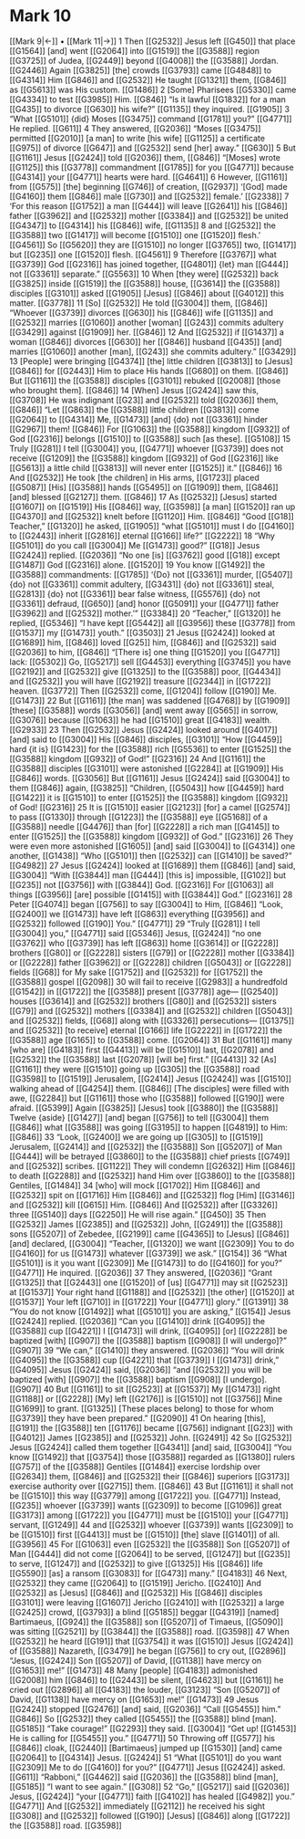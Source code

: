 # Mark 10
[[Mark 9|←]] • [[Mark 11|→]]
1 Then [[G2532]] Jesus left [[G450]] that place [[G1564]] [and] went [[G2064]] into [[G1519]] the [[G3588]] region [[G3725]] of Judea, [[G2449]] beyond [[G4008]] the [[G3588]] Jordan. [[G2446]] Again [[G3825]] [the] crowds [[G3793]] came [[G4848]] to [[G4314]] Him [[G846]] and [[G2532]] He taught [[G1321]] them, [[G846]] as [[G5613]] was His custom. [[G1486]] 
2 [Some] Pharisees [[G5330]] came [[G4334]] to test [[G3985]] Him. [[G846]] “Is it lawful [[G1832]] for a man [[G435]] to divorce [[G630]] his wife?” [[G1135]] they inquired. [[G1905]] 
3 “What [[G5101]] {did} Moses [[G3475]] command [[G1781]] you?” [[G4771]] He replied. [[G611]] 
4 They answered, [[G2036]] “Moses [[G3475]] permitted [[G2010]] [a man] to write [his wife] [[G1125]] a certificate [[G975]] of divorce [[G647]] and [[G2532]] send [her] away.” [[G630]] 
5 But [[G1161]] Jesus [[G2424]] told [[G2036]] them, [[G846]] “[Moses] wrote [[G1125]] this [[G3778]] commandment [[G1785]] for you [[G4771]] because [[G4314]] your [[G4771]] hearts were hard. [[G4641]] 
6 However, [[G1161]] from [[G575]] [the] beginning [[G746]] of creation, [[G2937]] ‘[God] made [[G4160]] them [[G846]] male [[G730]] and [[G2532]] female.’ [[G2338]] 
7 ‘For this reason [[G1752]] a man [[G444]] will leave [[G2641]] his [[G846]] father [[G3962]] and [[G2532]] mother [[G3384]] and [[G2532]] be united [[G4347]] to [[G4314]] his [[G846]] wife, [[G1135]] 
8 and [[G2532]] the [[G3588]] two [[G1417]] will become [[G1510]] one [[G1520]] flesh.’ [[G4561]] So [[G5620]] they are [[G1510]] no longer [[G3765]] two, [[G1417]] but [[G235]] one [[G1520]] flesh. [[G4561]] 
9 Therefore [[G3767]] what [[G3739]] God [[G2316]] has joined together, [[G4801]] {let} man [[G444]] not [[G3361]] separate.” [[G5563]] 
10 When [they were] [[G2532]] back [[G3825]] inside [[G1519]] the [[G3588]] house, [[G3614]] the [[G3588]] disciples [[G3101]] asked [[G1905]] [Jesus] [[G846]] about [[G4012]] this matter. [[G3778]] 
11 [So] [[G2532]] He told [[G3004]] them, [[G846]] “Whoever [[G3739]] divorces [[G630]] his [[G846]] wife [[G1135]] and [[G2532]] marries [[G1060]] another [woman] [[G243]] commits adultery [[G3429]] against [[G1909]] her. [[G846]] 
12 And [[G2532]] if [[G1437]] a woman [[G846]] divorces [[G630]] her [[G846]] husband [[G435]] [and] marries [[G1060]] another [man], [[G243]] she commits adultery.” [[G3429]] 
13 [People] were bringing [[G4374]] [the] little children [[G3813]] to [Jesus] [[G846]] for [[G2443]] Him to place His hands [[G680]] on them. [[G846]] But [[G1161]] the [[G3588]] disciples [[G3101]] rebuked [[G2008]] [those who brought them]. [[G846]] 
14 [When] Jesus [[G2424]] saw this, [[G3708]] He was indignant [[G23]] and [[G2532]] told [[G2036]] them, [[G846]] “Let [[G863]] the [[G3588]] little children [[G3813]] come [[G2064]] to [[G4314]] Me, [[G1473]] [and] {do} not [[G3361]] hinder [[G2967]] them! [[G846]] For [[G1063]] the [[G3588]] kingdom [[G932]] of God [[G2316]] belongs [[G1510]] to [[G3588]] such [as these]. [[G5108]] 
15 Truly [[G281]] I tell [[G3004]] you, [[G4771]] whoever [[G3739]] does not receive [[G1209]] the [[G3588]] kingdom [[G932]] of God [[G2316]] like [[G5613]] a little child [[G3813]] will never enter [[G1525]] it.” [[G846]] 
16 And [[G2532]] He took [the children] in His arms, [[G1723]] placed [[G5087]] [His] [[G3588]] hands [[G5495]] on [[G1909]] them, [[G846]] [and] blessed [[G2127]] them. [[G846]] 
17 As [[G2532]] [Jesus] started [[G1607]] on [[G1519]] His [[G846]] way, [[G3598]] [a man] [[G1520]] ran up [[G4370]] and [[G2532]] knelt before [[G1120]] Him. [[G846]] “Good [[G18]] Teacher,” [[G1320]] he asked, [[G1905]] “what [[G5101]] must I do [[G4160]] to [[G2443]] inherit [[G2816]] eternal [[G166]] life?” [[G2222]] 
18 “Why [[G5101]] do you call [[G3004]] Me [[G1473]] good?” [[G18]] Jesus [[G2424]] replied. [[G2036]] “No one [is] [[G3762]] good [[G18]] except [[G1487]] God [[G2316]] alone. [[G1520]] 
19 You know [[G1492]] the [[G3588]] commandments: [[G1785]] ‘{Do} not [[G3361]] murder, [[G5407]] {do} not [[G3361]] commit adultery, [[G3431]] {do} not [[G3361]] steal, [[G2813]] {do} not [[G3361]] bear false witness, [[G5576]] {do} not [[G3361]] defraud, [[G650]] [and] honor [[G5091]] your [[G4771]] father [[G3962]] and [[G2532]] mother.’” [[G3384]] 
20 “Teacher,” [[G1320]] he replied, [[G5346]] “I have kept [[G5442]] all [[G3956]] these [[G3778]] from [[G1537]] my [[G1473]] youth.” [[G3503]] 
21 Jesus [[G2424]] looked at [[G1689]] him, [[G846]] loved [[G25]] him, [[G846]] and [[G2532]] said [[G2036]] to him, [[G846]] “[There is] one thing [[G1520]] you [[G4771]] lack: [[G5302]] Go, [[G5217]] sell [[G4453]] everything [[G3745]] you have [[G2192]] and [[G2532]] give [[G1325]] to the [[G3588]] poor, [[G4434]] and [[G2532]] you will have [[G2192]] treasure [[G2344]] in [[G1722]] heaven. [[G3772]] Then [[G2532]] come, [[G1204]] follow [[G190]] Me. [[G1473]] 
22 But [[G1161]] [the man] was saddened [[G4768]] by [[G1909]] [these] [[G3588]] words [[G3056]] [and] went away [[G565]] in sorrow, [[G3076]] because [[G1063]] he had [[G1510]] great [[G4183]] wealth. [[G2933]] 
23 Then [[G2532]] Jesus [[G2424]] looked around [[G4017]] [and] said to [[G3004]] His [[G846]] disciples, [[G3101]] “How [[G4459]] hard {it is} [[G1423]] for the [[G3588]] rich [[G5536]] to enter [[G1525]] the [[G3588]] kingdom [[G932]] of God!” [[G2316]] 
24 And [[G1161]] the [[G3588]] disciples [[G3101]] were astonished [[G2284]] at [[G1909]] His [[G846]] words. [[G3056]] But [[G1161]] Jesus [[G2424]] said [[G3004]] to them [[G846]] again, [[G3825]] “Children, [[G5043]] how [[G4459]] hard [[G1422]] it is [[G1510]] to enter [[G1525]] the [[G3588]] kingdom [[G932]] of God! [[G2316]] 
25 It is [[G1510]] easier [[G2123]] [for] a camel [[G2574]] to pass [[G1330]] through [[G1223]] the [[G3588]] eye [[G5168]] of a [[G3588]] needle [[G4476]] than [for] [[G2228]] a rich man [[G4145]] to enter [[G1525]] the [[G3588]] kingdom [[G932]] of God.” [[G2316]] 
26 They were even more astonished [[G1605]] [and] said [[G3004]] to [[G4314]] one another, [[G1438]] “Who [[G5101]] then [[G2532]] can [[G1410]] be saved?” [[G4982]] 
27 Jesus [[G2424]] looked at [[G1689]] them [[G846]] [and] said, [[G3004]] “With [[G3844]] man [[G444]] [this is] impossible, [[G102]] but [[G235]] not [[G3756]] with [[G3844]] God. [[G2316]] For [[G1063]] all things [[G3956]] [are] possible [[G1415]] with [[G3844]] God.” [[G2316]] 
28 Peter [[G4074]] began [[G756]] to say [[G3004]] to Him, [[G846]] “Look, [[G2400]] we [[G1473]] have left [[G863]] everything [[G3956]] and [[G2532]] followed [[G190]] You.” [[G4771]] 
29 “Truly [[G281]] I tell [[G3004]] you,” [[G4771]] said [[G5346]] Jesus, [[G2424]] “no one [[G3762]] who [[G3739]] has left [[G863]] home [[G3614]] or [[G2228]] brothers [[G80]] or [[G2228]] sisters [[G79]] or [[G2228]] mother [[G3384]] or [[G2228]] father [[G3962]] or [[G2228]] children [[G5043]] or [[G2228]] fields [[G68]] for My sake [[G1752]] and [[G2532]] for [[G1752]] the [[G3588]] gospel [[G2098]] 
30 will fail to receive [[G2983]] a hundredfold [[G1542]] in [[G1722]] the [[G3588]] present [[G3778]] age— [[G2540]] houses [[G3614]] and [[G2532]] brothers [[G80]] and [[G2532]] sisters [[G79]] and [[G2532]] mothers [[G3384]] and [[G2532]] children [[G5043]] and [[G2532]] fields, [[G68]] along with [[G3326]] persecutions— [[G1375]] and [[G2532]] [to receive] eternal [[G166]] life [[G2222]] in [[G1722]] the [[G3588]] age [[G165]] to [[G3588]] come. [[G2064]] 
31 But [[G1161]] many [who are] [[G4183]] first [[G4413]] will be [[G1510]] last, [[G2078]] and [[G2532]] the [[G3588]] last [[G2078]] [will be] first.” [[G4413]] 
32 [As] [[G1161]] they were [[G1510]] going up [[G305]] the [[G3588]] road [[G3598]] to [[G1519]] Jerusalem, [[G2414]] Jesus [[G2424]] was [[G1510]] walking ahead of [[G4254]] them. [[G846]] [The disciples] were filled with awe, [[G2284]] but [[G1161]] those who [[G3588]] followed [[G190]] were afraid. [[G5399]] Again [[G3825]] [Jesus] took [[G3880]] the [[G3588]] Twelve {aside} [[G1427]] [and] began [[G756]] to tell [[G3004]] them [[G846]] what [[G3588]] was going [[G3195]] to happen [[G4819]] to Him: [[G846]] 
33 “Look, [[G2400]] we are going up [[G305]] to [[G1519]] Jerusalem, [[G2414]] and [[G2532]] the [[G3588]] Son [[G5207]] of Man [[G444]] will be betrayed [[G3860]] to the [[G3588]] chief priests [[G749]] and [[G2532]] scribes. [[G1122]] They will condemn [[G2632]] Him [[G846]] to death [[G2288]] and [[G2532]] hand Him over [[G3860]] to the [[G3588]] Gentiles, [[G1484]] 
34 [who] will mock [[G1702]] Him [[G846]] and [[G2532]] spit on [[G1716]] Him [[G846]] and [[G2532]] flog [Him] [[G3146]] and [[G2532]] kill [[G615]] Him. [[G846]] And [[G2532]] after [[G3326]] three [[G5140]] days [[G2250]] He will rise again.” [[G450]] 
35 Then [[G2532]] James [[G2385]] and [[G2532]] John, [[G2491]] the [[G3588]] sons [[G5207]] of Zebedee, [[G2199]] came [[G4365]] to [Jesus] [[G846]] [and] declared, [[G3004]] “Teacher, [[G1320]] we want [[G2309]] You to do [[G4160]] for us [[G1473]] whatever [[G3739]] we ask.” [[G154]] 
36 “What [[G5101]] is it you want [[G2309]] Me [[G1473]] to do [[G4160]] for you?” [[G4771]] He inquired. [[G2036]] 
37 They answered, [[G2036]] “Grant [[G1325]] that [[G2443]] one [[G1520]] of [us] [[G4771]] may sit [[G2523]] at [[G1537]] Your right hand [[G1188]] and [[G2532]] [the other] [[G1520]] at [[G1537]] Your left [[G710]] in [[G1722]] Your [[G4771]] glory.” [[G1391]] 
38 “You do not know [[G1492]] what [[G5101]] you are asking,” [[G154]] Jesus [[G2424]] replied. [[G2036]] “Can you [[G1410]] drink [[G4095]] the [[G3588]] cup [[G4221]] I [[G1473]] will drink, [[G4095]] [or] [[G2228]] be baptized [with] [[G907]] the [[G3588]] baptism [[G908]] [I will undergo]?” [[G907]] 
39 “We can,” [[G1410]] they answered. [[G2036]] “You will drink [[G4095]] the [[G3588]] cup [[G4221]] that [[G3739]] I [[G1473]] drink,” [[G4095]] Jesus [[G2424]] said, [[G2036]] “and [[G2532]] you will be baptized [with] [[G907]] the [[G3588]] baptism [[G908]] [I undergo]. [[G907]] 
40 But [[G1161]] to sit [[G2523]] at [[G1537]] My [[G1473]] right [[G1188]] or [[G2228]] [My] left [[G2176]] is [[G1510]] not [[G3756]] Mine [[G1699]] to grant. [[G1325]] [These places belong] to those for whom [[G3739]] they have been prepared.” [[G2090]] 
41 On hearing [this], [[G191]] the [[G3588]] ten [[G1176]] became [[G756]] indignant [[G23]] with [[G4012]] James [[G2385]] and [[G2532]] John. [[G2491]] 
42 So [[G2532]] Jesus [[G2424]] called them together [[G4341]] [and] said, [[G3004]] “You know [[G1492]] that [[G3754]] those [[G3588]] regarded as [[G1380]] rulers [[G757]] of the [[G3588]] Gentiles [[G1484]] exercise lordship over [[G2634]] them, [[G846]] and [[G2532]] their [[G846]] superiors [[G3173]] exercise authority over [[G2715]] them. [[G846]] 
43 But [[G1161]] it shall not be [[G1510]] this way [[G3779]] among [[G1722]] you. [[G4771]] Instead, [[G235]] whoever [[G3739]] wants [[G2309]] to become [[G1096]] great [[G3173]] among [[G1722]] you [[G4771]] must be [[G1510]] your [[G4771]] servant, [[G1249]] 
44 and [[G2532]] whoever [[G3739]] wants [[G2309]] to be [[G1510]] first [[G4413]] must be [[G1510]] [the] slave [[G1401]] of all. [[G3956]] 
45 For [[G1063]] even [[G2532]] the [[G3588]] Son [[G5207]] of Man [[G444]] did not come [[G2064]] to be served, [[G1247]] but [[G235]] to serve, [[G1247]] and [[G2532]] to give [[G1325]] His [[G846]] life [[G5590]] [as] a ransom [[G3083]] for [[G473]] many.” [[G4183]] 
46 Next, [[G2532]] they came [[G2064]] to [[G1519]] Jericho. [[G2410]] And [[G2532]] as [Jesus] [[G846]] and [[G2532]] His [[G846]] disciples [[G3101]] were leaving [[G1607]] Jericho [[G2410]] with [[G2532]] a large [[G2425]] crowd, [[G3793]] a blind [[G5185]] beggar [[G4319]] [named] Bartimaeus, [[G924]] the [[G3588]] son [[G5207]] of Timaeus, [[G5090]] was sitting [[G2521]] by [[G3844]] the [[G3588]] road. [[G3598]] 
47 When [[G2532]] he heard [[G191]] that [[G3754]] it was [[G1510]] Jesus [[G2424]] of [[G3588]] Nazareth, [[G3479]] he began [[G756]] to cry out, [[G2896]] “Jesus, [[G2424]] Son [[G5207]] of David, [[G1138]] have mercy on [[G1653]] me!” [[G1473]] 
48 Many [people] [[G4183]] admonished [[G2008]] him [[G846]] to [[G2443]] be silent, [[G4623]] but [[G1161]] he cried out [[G2896]] all [[G4183]] the louder, [[G3123]] “Son [[G5207]] of David, [[G1138]] have mercy on [[G1653]] me!” [[G1473]] 
49 Jesus [[G2424]] stopped [[G2476]] [and] said, [[G2036]] “Call [[G5455]] him.” [[G846]] So [[G2532]] they called [[G5455]] the [[G3588]] blind [man]. [[G5185]] “Take courage!” [[G2293]] they said. [[G3004]] “Get up! [[G1453]] He is calling for [[G5455]] you.” [[G4771]] 
50 Throwing off [[G577]] his [[G846]] cloak, [[G2440]] [Bartimaeus] jumped up [[G1530]] [and] came [[G2064]] to [[G4314]] Jesus. [[G2424]] 
51 “What [[G5101]] do you want [[G2309]] Me to do [[G4160]] for you?” [[G4771]] Jesus [[G2424]] asked. [[G611]] “Rabboni,” [[G4462]] said [[G2036]] the [[G3588]] blind [man], [[G5185]] “I want to see again.” [[G308]] 
52 “Go,” [[G5217]] said [[G2036]] Jesus, [[G2424]] “your [[G4771]] faith [[G4102]] has healed [[G4982]] you.” [[G4771]] And [[G2532]] immediately [[G2112]] he received his sight [[G308]] and [[G2532]] followed [[G190]] [Jesus] [[G846]] along [[G1722]] the [[G3588]] road. [[G3598]] 
